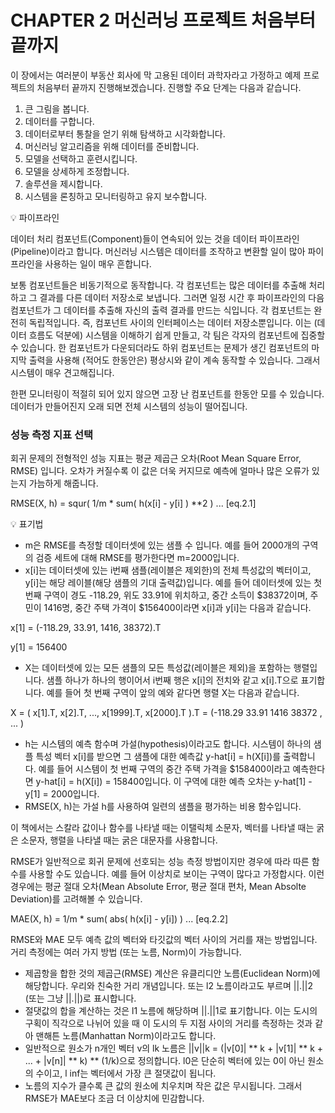 # CHAPTER 2 머신러닝 프로젝트 처음부터 끝까지
이 장에서는 여러분이 부동산 회사에 막 고용된 데이터 과학자라고 가정하고 예제 프로젝트의 처음부터 끝까지 진행해보겠습니다. 진행할 주요 단계는 다음과 같습니다.

1. 큰 그림을 봅니다.
2. 데이터를 구합니다.
3. 데이터로부터 통찰을 얻기 위해 탐색하고 시각화합니다.
4. 머신러닝 알고리즘을 위해 데이터를 준비합니다.
5. 모델을 선택하고 훈련시킵니다.
6. 모델을 상세하게 조정합니다.
7. 솔루션을 제시합니다.
8. 시스템을 론칭하고 모니터링하고 유지 보수합니다.

:bulb: 파이프라인

데이터 처리 컴포넌트(Component)들이 연속되어 있는 것을 데이터 파이프라인(Pipeline)이라고 합니다. 머신러닝 시스템은 데이터를 조작하고 변환할 일이 많아 파이프라인을 사용하는 일이 매우 흔합니다.

보통 컴포넌트들은 비동기적으로 동작합니다. 각 컴포넌트는 많은 데이터를 추출해 처리하고 그 결과를 다른 데이터 저장소로 보냅니다. 그러면 일정 시간 후 파이프라인의 다음 컴포넌트가 그 데이터를 추출해 자신의 출력 결과를 만드는 식입니다. 각 컴포넌트는 완전히 독립적입니다. 즉, 컴포넌트 사이의 인터페이스는 데이터 저장소뿐입니다. 이는 (데이터 흐름도 덕분에) 시스템을 이해하기 쉽게 만들고, 각 팀은 각자의 컴포넌트에 집중할 수 있습니다. 한 컴포넌트가 다운되더라도 하위 컴포넌트는 문제가 생긴 컴포넌트의 마지막 출력을 사용해 (적어도 한동안은) 평상시와 같이 계속 동작할 수 있습니다. 그래서 시스템이 매우 견고해집니다.

한편 모니터링이 적절히 되어 있지 않으면 고장 난 컴포넌트를 한동안 모를 수 있습니다. 데이터가 만들어진지 오래 되면 전체 시스템의 성능이 떨어집니다.

### 성능 측정 지표 선택
회귀 문제의 전형적인 성능 지표는 평균 제곱근 오차(Root Mean Square Error, RMSE) 입니다. 오차가 커질수록 이 값은 더욱 커지므로 예측에 얼마나 많은 오류가 있는지 가늠하게 해줍니다.

RMSE(X, h) = squr( 1/m * sum( h(x[i] - y[i] ) **2 ) ... [eq.2.1]

:bulb: 표기법

- m은 RMSE를 측정할 데이터셋에 있는 샘플 수 입니다. 예를 들어 2000개의 구역의 검증 세트에 대해 RMSE를 평가한다면 m=2000입니다.
- x[i]는 데이터셋에 있는 i번째 샘플(레이블은 제외한)의 전체 특성값의 벡터이고, y[i]는 해당 레이블(해당 샘플의 기대 출력값)입니다. 예를 들어 데이터셋에 있는 첫 번째 구역이 경도 -118.29, 위도 33.91에 위치하고, 중간 소득이 $38372이며, 주민이 1416명, 중간 주택 가격이 $156400이라면 x[i]과 y[i]는 다음과 같습니다.

x[1] = (-118.29, 33.91, 1416, 38372).T

y[1] = 156400

- X는 데이터셋에 있는 모든 샘플의 모든 특성값(레이블은 제외)을 포함하는 행렬입니다. 샘플 하나가 하나의 행이어서 i번째 행은 x[i]의 전치와 같고 x[i].T으로 표기합니다. 예를 들어 첫 번째 구역이 앞의 예와 같다면 행렬 X는 다음과 같습니다.

X = ( x[1].T, x[2].T, ..., x[1999].T, x[2000].T ).T = (-118.29 33.91 1416 38372 , ... )

- h는 시스템의 예측 함수며 가설(hypothesis)이라고도 합니다. 시스템이 하나의 샘플 특성 벡터 x[i]를 받으면 그 샘플에 대한 예측값 y-hat[i] = h(X[i])를 출력합니다. 예를 들어 시스템이 첫 번째 구역의 중간 주택 가격을 $158400이라고 예측한다면 y-hat[i] = h(X[i]) = 158400입니다. 이 구역에 대한 예측 오차는 y-hat[1] - y[1] = 2000입니다.
- RMSE(X, h)는 가설 h를 사용하여 일련의 샘플을 평가하는 비용 함수입니다.

이 책에서는 스칼라 값이나 함수를 나타낼 때는 이탤릭체 소문자, 벡터를 나타낼 때는 굵은 소문자, 행렬을 나타낼 때는 굵은 대문자를 사용합니다.

RMSE가 일반적으로 회귀 문제에 선호되는 성능 측정 방법이지만 경우에 따라 따른 함수를 사용할 수도 있습니다. 예를 들어 이상치로 보이는 구역이 많다고 가정합시다. 이런 경우에는 평균 절대 오차(Mean Absolute Error, 평균 절대 편차, Mean Absolte Deviation)를 고려해볼 수 있습니다.

MAE(X, h) = 1/m * sum( abs( h(x[i] - y[i]) ) ... [eq.2.2]

RMSE와 MAE 모두 예측 값의 벡터와 타깃값의 벡터 사이의 거리를 재는 방법입니다. 거리 측정에는 여러 가지 방법 (또는 노름, Norm)이 가능합니다.

- 제곱항을 합한 것의 제곱근(RMSE) 계산은 유클리디안 노름(Euclidean Norm)에 해당합니다. 우리와 친숙한 거리 개념입니다. 또는 l2 노름이라고도 부르며 ||.||2 (또는 그냥 ||.||)로 표시합니다.
- 절댓값의 합을 계산하는 것은 l1 노름에 해당하며 ||.||1로 표기합니다. 이는 도시의 구획이 직각으로 나뉘어 있을 때 이 도시의 두 지점 사이의 거리를 측정하는 것과 같아 맨해튼 노름(Manhattan Norm)이라고도 합니다.
- 일반적으로 원소가 n개인 벡터 v의 lk 노름은 ||v||k = (|v[0]| ** k + |v[1]| ** k + ... + |v[n]| ** k) ** (1/k)으로 정의합니다. l0은 단순히 벡터에 있는 0이 아닌 원소의 수이고, l inf는 벡터에서 가장 큰 절댓값이 됩니다.
- 노름의 지수가 클수록 큰 값의 원소에 치우치며 작은 값은 무시됩니다. 그래서 RMSE가 MAE보다 조금 더 이상치에 민감합니다.

